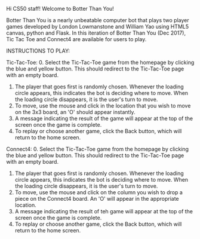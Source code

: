 Hi CS50 staff! Welcome to Botter Than You!

Botter Than You is a nearly unbeatable computer bot that plays two player games developed by London Lowmanstone and William Yao using HTML5 canvas, python and Flask. 
In this iteration of Botter Than You (Dec 2017), Tic Tac Toe and Connect4 are available for users to play.


INSTRUCTIONS TO PLAY:

Tic-Tac-Toe:
0. Select the Tic-Tac-Toe game from the homepage by clicking the blue and yellow button. This should redirect to the Tic-Tac-Toe page with an empty board.
1. The player that goes first is randomly chosen. Whenever the loading circle appears, this indicates the bot is deciding where to move. When the loading circle disappears, it is the user's turn 
to move.
2. To move, use the mouse and click in the location that you wish to move on the 3x3 board, an 'O' should appear instantly.
3. A message indicating the result of the game will appear at the top of the screen once the game is complete.
4. To replay or choose another game, click the Back button, which will return to the home screen.

Connect4:
0. Select the Tic-Tac-Toe game from the homepage by clicking the blue and yellow button. This should redirect to the Tic-Tac-Toe page with an empty board.
1. The player that goes first is randomly chosen. Whenever the loading circle appears, this indicates the bot is deciding where to move. When the loading circle disappears, it is the user's turn 
to move.
2. To move, use the mouse and click on the column you wish to drop a piece on the Connect4 board. An 'O' will appear in the appropriate location.
3. A message indicating the result of teh game will appear at the top of the screen once the game is complete.
4. To replay or choose another game, click the Back button, which will return to the home screen.

